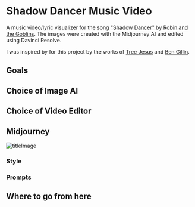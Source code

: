 # Shadow Dancer Music Video

A music video/lyric visualizer for the song ["Shadow Dancer" by Robin and the Goblins](https://www.youtube.com/watch?v=25Xaibsg15M).
The images were created with the Midjourney AI and edited using Davinci Resolve. 

I was inspired by for this project by the works of [Tree Jesus](https://www.youtube.com/watch?v=pIRKiCXT0gM) and [Ben Gillin](https://www.youtube.com/watch?v=Z5i-hL7eHHQ). 

## Goals

## Choice of Image AI

## Choice of Video Editor

## Midjourney
![titleImage](https://i.imgur.com/BuEJtTV.png)

### Style
### Prompts

## Where to go from here

